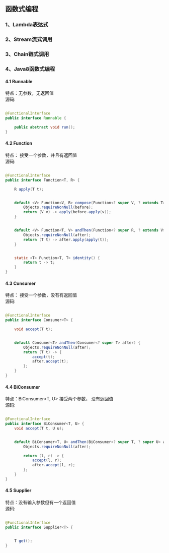 ## 函数式编程

### 1、Lambda表达式

### 2、Stream流式调用

### 3、Chain链式调用

### 4、Java8函数式编程

#### 4.1 Runnable

特点：无参数，无返回值\
源码:

```java

@FunctionalInterface
public interface Runnable {

    public abstract void run();
}
```

#### 4.2 Function

特点： 接受一个参数，并且有返回值\
源码:

```java

@FunctionalInterface
public interface Function<T, R> {

    R apply(T t);


    default <V> Function<V, R> compose(Function<? super V, ? extends T> before) {
        Objects.requireNonNull(before);
        return (V v) -> apply(before.apply(v));
    }


    default <V> Function<T, V> andThen(Function<? super R, ? extends V> after) {
        Objects.requireNonNull(after);
        return (T t) -> after.apply(apply(t));
    }


    static <T> Function<T, T> identity() {
        return t -> t;
    }
}
```

#### 4.3 Consumer

特点： 接受一个参数，没有有返回值\
源码:

```java

@FunctionalInterface
public interface Consumer<T> {

    void accept(T t);


    default Consumer<T> andThen(Consumer<? super T> after) {
        Objects.requireNonNull(after);
        return (T t) -> {
            accept(t);
            after.accept(t);
        };
    }
}
```

#### 4.4 BiConsumer

特点：BiConsumer<T, U> 接受两个参数， 没有返回值\
源码:

```java

@FunctionalInterface
public interface BiConsumer<T, U> {
    void accept(T t, U u);


    default BiConsumer<T, U> andThen(BiConsumer<? super T, ? super U> after) {
        Objects.requireNonNull(after);

        return (l, r) -> {
            accept(l, r);
            after.accept(l, r);
        };
    }
}

```

#### 4.5 Supplier

特点：没有输入参数但有一个返回值\
源码:

```java

@FunctionalInterface
public interface Supplier<T> {


    T get();
}
```

